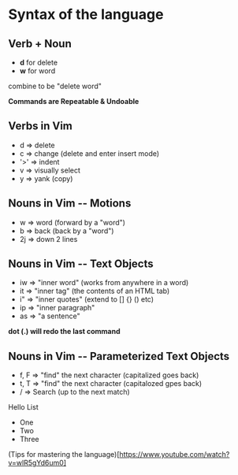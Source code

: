 # Syntax of the language
## Verb + Noun

- **d** for delete
- **w** for word

combine to be "delete word"

**Commands are Repeatable & Undoable**
## Verbs in Vim
- d => delete
- c => change (delete and enter insert mode)
- '>' => indent
- v => visually select
- y => yank (copy)


## Nouns in Vim -- Motions
- w => word (forward by a "word")
- b => back (back by a "word")
- 2j => down 2 lines


## Nouns in Vim -- Text Objects
- iw => "inner word" (works from anywhere in a word)
- it => "inner tag" (the contents of an HTML tab)
- i" => "inner quotes" (extend to [] {} () etc)
- ip => "inner paragraph"
- as => "a sentence"

**dot (.) will redo the last command**

## Nouns in Vim -- Parameterized Text Objects
- f, F => "find" the next character (capitalized goes back)
- t, T => "find" the next character (capitalozed gpes back)
- / => Search (up to the next match)

<div class="user">
<p>Hello List</p>
<ul>
<li>One</li>
<li>Two</li>
<li>Three</li>
</ul>
</div>

(Tips for mastering the language)[https://www.youtube.com/watch?v=wlR5gYd6um0]
